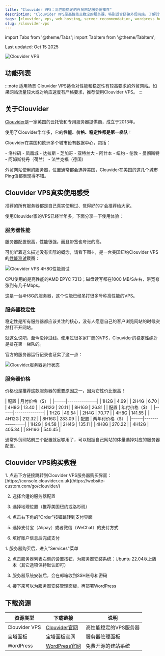 ```yaml
---
title: "Clouvider VPS：高性能稳定的外贸网站服务器推荐"
description: "Clouvider VPS是高性能且稳定的服务器，特别适合搭建外贸网站。了解其性能、价格及购买流程。"
tags: [clouvider, vps, web hosting, server recommendation, wordpress hosting]
slug: /clouvider-vps
---
```


import Tabs from '@theme/Tabs';
import TabItem from '@theme/TabItem';

<div class="time-stamp">Last updated: Oct 15 2025</div>

![Clouvider VPS](https://website-custom.com/wp-content/uploads/2025/05/vps.webp)

## 功能列表

:::note 适用场景
Clouvider VPS适合对性能和稳定性有较高要求的外贸网站。如果网站流量较大或对响应速度有严格要求，推荐使用Clouvider VPS。
:::

## 关于Clouvider

[Clouvider](https://console.clouvider.co.uk/?affid=487)是一家英国的云托管和专用服务器提供商，成立于2013年。

使用了Clouvider半年多，它的**性能、价格、稳定性都是第一梯队**！

Clouvider在美国和欧洲多个城市设有数据中心，包括：

<Tabs>
<TabItem value="us" label="美国数据中心" default>
- 洛杉矶
- 凤凰城
- 达拉斯
- 芝加哥
- 亚特兰大
- 阿什本
- 纽约
</TabItem>
<TabItem value="uk" label="英国数据中心">
- 伦敦
- 曼彻斯特
</TabItem>
<TabItem value="europe" label="欧洲数据中心">
- 阿姆斯特丹（荷兰）
- 法兰克福（德国）
</TabItem>
</Tabs>

外贸网站使用的服务器，位置通常都会选择美国，Clouvider在美国的这几个城市Ping值都表现得不错。

## Clouvider VPS真实使用感受

推荐的所有服务器都是自己真实使用过、觉得好的才会推荐给大家。

使用Clouvider家的VPS已经半年多，下面分享一下使用体验：

### 服务器性能

服务器配置很高，性能很强，而且带宽也夸张的高。

可能听着这么描述没有实际的概念，请看下图↓，是一台美国纽约Clouvider VPS的[性能测试](https://website-custom.com/vps-test/)截图：

![Clouvider VPS 4H8G性能测试](data:image.svg+xml,%3Csvg%20xmlns='http://www.w3.org/2000/svg'%20width='579'%20height='480'%20viewBox='0%200%20579%20480'%3E%3C/svg%3E)

CPU使用的是高性能的AMD EPYC 7313；磁盘读写都在1000 MB/S左右，带宽夸张到有几千Mbps。

这是一台4H8G的服务器，这个性能已经吊打很多号称高性能的VPS。

### 服务器稳定性

稳定性是所有服务器都应该关注的核心，没有人愿意自己的客户浏览网站的时候突然打不开网站。

就这么说吧，至今没掉过线。使用过很多家厂商的VPS，Clouvider的稳定性绝对是排在第一梯队的。

官方的服务器运行记录也证实了这一点：

![Clouvider服务器运行状态](data:image.svg+xml,%3Csvg%20xmlns='http://www.w3.org/2000/svg'%20width='800'%20height='646'%20viewBox='0%200%20800%20646'%3E%3C/svg%3E)

### 服务器价格

价格也是推荐这款服务器的重要原因之一，因为它性价比很高！

<Tabs>
<TabItem value="monthly" label="月付价格" default>
| 配置 | 月付价格（$） |
|------|---------------|
| 1H2G | 4.69 |
| 2H4G | 6.70 |
| 4H8G | 13.40 |
| 4H12G | 20.11 |
| 8H16G | 26.81 |
</TabItem>
<TabItem value="annual" label="年付价格">
| 配置 | 年付价格（$） |
|------|---------------|
| 1H2G | 49.54 |
| 2H4G | 70.77 |
| 4H8G | 141.55 |
| 4H12G | 212.32 |
| 8H16G | 283.09 |
</TabItem>
<TabItem value="biennial" label="两年付价格">
| 配置 | 两年付价格（$） |
|------|-----------------|
| 1H2G | 94.58 |
| 2H4G | 135.11 |
| 4H8G | 270.22 |
| 4H12G | 405.34 |
| 8H16G | 540.45 |
</TabItem>
</Tabs>

通常外贸网站前三个配置就足够用了，可以根据自己网站的体量选择对应的服务器配置。

## Clouvider VPS购买教程

<Tabs>
<TabItem value="purchase" label="购买流程" default>
1. 点击下方链接跳转到Clouvider VPS服务器购买界面：
   [https://console.clouvider.co.uk](https://website-custom.com/go/clouvider/)

2. 选择合适的服务器配置

3. 选择地理位置（推荐美国纽约或洛杉矶）

4. 点击右下角的"Order"按钮跳转到支付界面

5. 选择支付宝（Alipay）或者微信（WeChat）的支付方式

6. 填好账户信息后完成支付
</TabItem>
<TabItem value="setup" label="部署步骤">
1. 服务器购买后，进入"Services"菜单

2. 点击服务器列表右侧的设置按钮，为服务器安装系统：Ubuntu 22.04以上版本（其它选项保持默认即可）

3. 服务器系统安装后，会在邮箱收到SSH账号和密码

4. 接下来可以为服务器安装管理面板，再部署WordPress
</TabItem>
</Tabs>

## 下载资源

| 资源类型 | 下载链接 | 说明 |
|---------|----------|------|
| Clouvider VPS | [Clouvider官网](https://website-custom.com/go/clouvider/) | 高性能稳定的VPS服务器 |
| 宝塔面板 | [宝塔面板官网](https://www.bt.cn/) | 服务器管理面板 |
| WordPress | [WordPress官网](https://wordpress.org/) | 免费开源的建站系统 |

